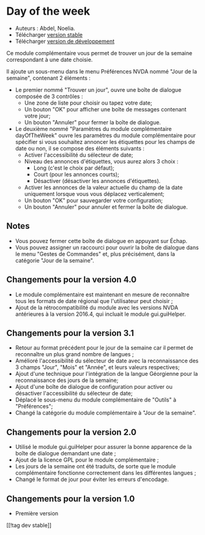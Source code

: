 # Day of the week #

*	 Auteurs : Abdel, Noelia.
*	 Télécharger [version stable][1]
*	 Télécharger [version de développement][2]

Ce module complémentaire vous permet de trouver un jour de la semaine
correspondant à une date choisie.

Il ajoute un sous-menu dans le menu Préférences NVDA nommé "Jour de la
semaine", contenant 2 éléments :


*	Le premier nommé "Trouver un jour", ouvre une boîte de dialogue composée de 3 contrôles :
	*	Une zone de liste pour choisir ou tapez votre date;
	*	Un bouton "OK" pour afficher une boîte de messages contenant votre jour;
	*	Un bouton "Annuler" pour fermer la boîte de dialogue.
*	Le deuxième nommé "Paramètres du module complémentaire dayOfTheWeek" ouvre les paramètres du module complémentaire pour spécifier si vous souhaitez annoncer les étiquettes pour les champs de date ou non, il se compose des éléments suivants :
	*	Activer l'accessibilité du sélecteur de date;
	*	Niveau des annonces d'étiquettes, vous aurez alors 3 choix :
		*	Long (c'est le choix par défaut);
		*	Court (pour les annonces courts);
		*	Désactiver (désactiver les annonces d'étiquettes).
	*	Activer les annonces de la valeur actuelle du champ de la date uniquement lorsque vous vous déplacez verticalement;
	*	Un bouton "OK" pour sauvegarder votre configuration;
	*	Un bouton "Annuler" pour annuler et fermer la boîte de dialogue.


## Notes ##

*	 Vous pouvez fermer cette boîte de dialogue en appuyant sur Échap.
*	 Vous pouvez assigner un raccourci pour ouvrir la boîte de dialogue dans
   le menu "Gestes de Commandes" et, plus précisément, dans la catégorie
   "Jour de la semaine".

## Changements pour la version 4.0 ##

*	 Le module complémentaire est maintenant en mesure de reconnaître tous les
   formats de date régional que l'utilisateur peut choisir ;
*	 Ajout de la rétrocompatibilité du module avec les versions NVDA
   antérieures à la version 2016.4, qui incluait le module gui.guiHelper.

## Changements pour la version 3.1 ##

*	 Retour au format précédent pour le jour de la semaine car il permet de
   reconnaître un plus grand nombre de langues ;
*	 Amélioré l'accessibilité du sélecteur de date avec la reconnaissance des
   3 champs "Jour", "Mois" et "Année", et leurs valeurs respectives;
*	 Ajout d'une technique pour l'intégration de la langue Géorgienne pour la
   reconnaissance des jours de la semaine;
*	 Ajout d'une boîte de dialogue de configuration pour activer ou désactiver
   l'accessibilité du sélecteur de date;
*	 Déplacé le sous-menu du module complémentaire de "Outils" à
   "Préférences";
*	 Changé la catégorie du module complémentaire à "Jour de la semaine".

## Changements pour la version 2.0 ##

*	 Utilisé le module gui.guiHelper pour assurer la bonne apparence de la
   boîte de dialogue demandant une date ;
*	 Ajout de la licence GPL pour le module complémentaire ;
*	 Les jours de la semaine ont été traduits, de sorte que le module
   complémentaire fonctionne correctement dans les différentes langues ;
*	 Changé le format de jour pour éviter les erreurs d'encodage.

## Changements pour la version 1.0 ##

*	 Première version

[[!tag dev stable]]

[1]: https://addons.nvda-project.org/files/get.php?file=dw

[2]: https://addons.nvda-project.org/files/get.php?file=dw-dev
